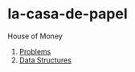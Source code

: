 # la-casa-de-papel
House of Money


1. [Problems](./problems/README.md)
1. [Data Structures](./dsa/README.md)
